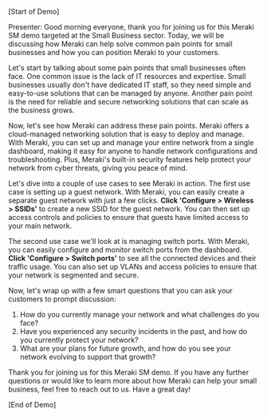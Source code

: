 [Start of Demo]

Presenter: Good morning everyone, thank you for joining us for this Meraki SM demo targeted at the Small Business sector. Today, we will be discussing how Meraki can help solve common pain points for small businesses and how you can position Meraki to your customers. 

Let's start by talking about some pain points that small businesses often face. One common issue is the lack of IT resources and expertise. Small businesses usually don't have dedicated IT staff, so they need simple and easy-to-use solutions that can be managed by anyone. Another pain point is the need for reliable and secure networking solutions that can scale as the business grows.

Now, let's see how Meraki can address these pain points. Meraki offers a cloud-managed networking solution that is easy to deploy and manage. With Meraki, you can set up and manage your entire network from a single dashboard, making it easy for anyone to handle network configurations and troubleshooting. Plus, Meraki's built-in security features help protect your network from cyber threats, giving you peace of mind.

Let's dive into a couple of use cases to see Meraki in action. The first use case is setting up a guest network. With Meraki, you can easily create a separate guest network with just a few clicks. **Click 'Configure > Wireless > SSIDs'** to create a new SSID for the guest network. You can then set up access controls and policies to ensure that guests have limited access to your main network.

The second use case we'll look at is managing switch ports. With Meraki, you can easily configure and monitor switch ports from the dashboard. **Click 'Configure > Switch ports'** to see all the connected devices and their traffic usage. You can also set up VLANs and access policies to ensure that your network is segmented and secure.

Now, let's wrap up with a few smart questions that you can ask your customers to prompt discussion:
1. How do you currently manage your network and what challenges do you face?
2. Have you experienced any security incidents in the past, and how do you currently protect your network?
3. What are your plans for future growth, and how do you see your network evolving to support that growth?

Thank you for joining us for this Meraki SM demo. If you have any further questions or would like to learn more about how Meraki can help your small business, feel free to reach out to us. Have a great day! 

[End of Demo]
